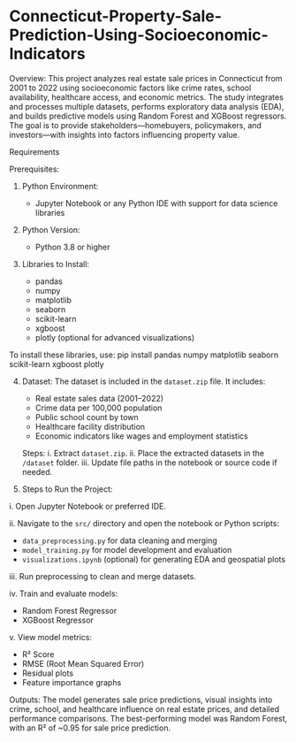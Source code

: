 # Connecticut-Property-Sale-Prediction-Using-Socioeconomic-Indicators

Overview:
This project analyzes real estate sale prices in Connecticut from 2001 to 2022 using socioeconomic factors like crime rates, school availability, healthcare access, and economic metrics. The study integrates and processes multiple datasets, performs exploratory data analysis (EDA), and builds predictive models using Random Forest and XGBoost regressors. The goal is to provide stakeholders—homebuyers, policymakers, and investors—with insights into factors influencing property value.

Requirements

Prerequisites:

1. Python Environment:
   - Jupyter Notebook or any Python IDE with support for data science libraries

2. Python Version:
   - Python 3.8 or higher

3. Libraries to Install:
   - pandas
   - numpy
   - matplotlib
   - seaborn
   - scikit-learn
   - xgboost
   - plotly (optional for advanced visualizations)

To install these libraries, use:
pip install pandas numpy matplotlib seaborn scikit-learn xgboost plotly

4. Dataset:
   The dataset is included in the `dataset.zip` file. It includes:
   - Real estate sales data (2001–2022)
   - Crime data per 100,000 population
   - Public school count by town
   - Healthcare facility distribution
   - Economic indicators like wages and employment statistics

   Steps:
   i. Extract `dataset.zip`.
   ii. Place the extracted datasets in the `/dataset` folder.
   iii. Update file paths in the notebook or source code if needed.

5. Steps to Run the Project:

i. Open Jupyter Notebook or preferred IDE.

ii. Navigate to the `src/` directory and open the notebook or Python scripts:
   - `data_preprocessing.py` for data cleaning and merging
   - `model_training.py` for model development and evaluation
   - `visualizations.ipynb` (optional) for generating EDA and geospatial plots

iii. Run preprocessing to clean and merge datasets.

iv. Train and evaluate models:
   - Random Forest Regressor
   - XGBoost Regressor

v. View model metrics:
   - R² Score
   - RMSE (Root Mean Squared Error)
   - Residual plots
   - Feature importance graphs

Outputs:
The model generates sale price predictions, visual insights into crime, school, and healthcare influence on real estate prices, and detailed performance comparisons. The best-performing model was Random Forest, with an R² of ~0.95 for sale price prediction.
